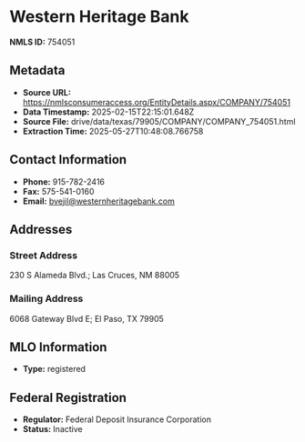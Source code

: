 # Western Heritage Bank

**NMLS ID:** 754051

## Metadata
- **Source URL:** https://nmlsconsumeraccess.org/EntityDetails.aspx/COMPANY/754051
- **Data Timestamp:** 2025-02-15T22:15:01.648Z
- **Source File:** drive/data/texas/79905/COMPANY/COMPANY_754051.html
- **Extraction Time:** 2025-05-27T10:48:08.766758

## Contact Information
- **Phone:** 915-782-2416
- **Fax:** 575-541-0160
- **Email:** bvejil@westernheritagebank.com

## Addresses
### Street Address
230 S Alameda Blvd.; Las Cruces, NM 88005

### Mailing Address
6068 Gateway Blvd E; El Paso, TX 79905

## MLO Information
- **Type:** registered

## Federal Registration
- **Regulator:** Federal Deposit Insurance Corporation
- **Status:** Inactive
